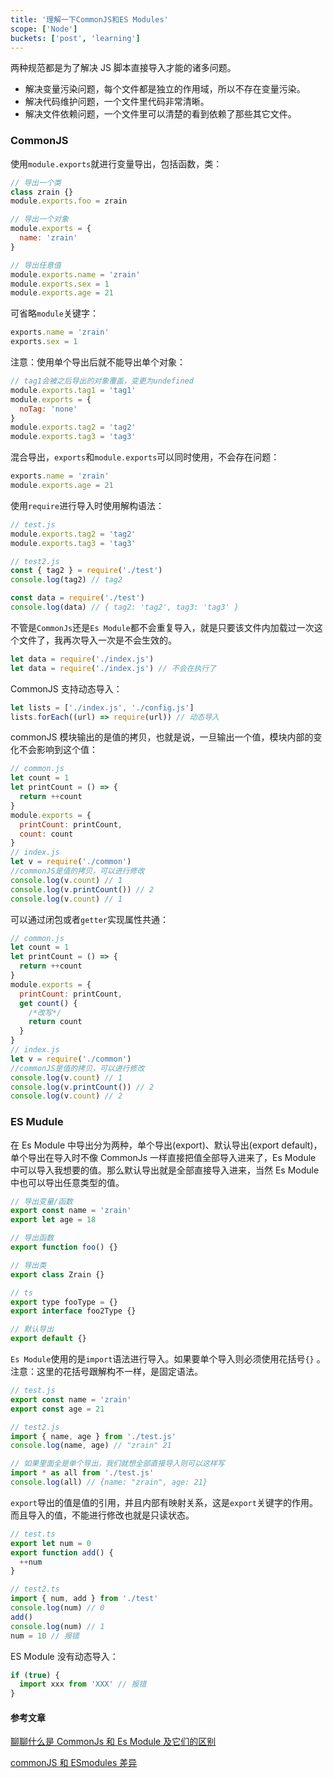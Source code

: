 ```yaml
---
title: '理解一下CommonJS和ES Modules'
scope: ['Node']
buckets: ['post', 'learning']
---
```


两种规范都是为了解决 JS 脚本直接导入才能的诸多问题。

- 解决变量污染问题，每个文件都是独立的作用域，所以不存在变量污染。
- 解决代码维护问题，一个文件里代码非常清晰。
- 解决文件依赖问题，一个文件里可以清楚的看到依赖了那些其它文件。

### CommonJS

使用`module.exports`就进行变量导出，包括函数，类：

```js
// 导出一个类
class zrain {}
module.exports.foo = zrain

// 导出一个对象
module.exports = {
  name: 'zrain'
}

// 导出任意值
module.exports.name = 'zrain'
module.exports.sex = 1
module.exports.age = 21
```

可省略`module`关键字：

```js
exports.name = 'zrain'
exports.sex = 1
```

注意：使用单个导出后就不能导出单个对象：

```js
// tag1会被之后导出的对象覆盖，变更为undefined
module.exports.tag1 = 'tag1'
module.exports = {
  noTag: 'none'
}
module.exports.tag2 = 'tag2'
module.exports.tag3 = 'tag3'
```

混合导出，`exports`和`module.exports`可以同时使用，不会存在问题：

```js
exports.name = 'zrain'
module.exports.age = 21
```

使用`require`进行导入时使用解构语法：

```js
// test.js
module.exports.tag2 = 'tag2'
module.exports.tag3 = 'tag3'

// test2.js
const { tag2 } = require('./test')
console.log(tag2) // tag2

const data = require('./test')
console.log(data) // { tag2: 'tag2', tag3: 'tag3' }
```

不管是`CommonJs`还是`Es Module`都不会重复导入，就是只要该文件内加载过一次这个文件了，我再次导入一次是不会生效的。

```js
let data = require('./index.js')
let data = require('./index.js') // 不会在执行了
```

CommonJS 支持动态导入：

```js
let lists = ['./index.js', './config.js']
lists.forEach((url) => require(url)) // 动态导入
```

commonJS 模块输出的是值的拷贝，也就是说，一旦输出一个值，模块内部的变化不会影响到这个值：

```js
// common.js
let count = 1
let printCount = () => {
  return ++count
}
module.exports = {
  printCount: printCount,
  count: count
}
// index.js
let v = require('./common')
//commonJS是值的拷贝，可以进行修改
console.log(v.count) // 1
console.log(v.printCount()) // 2
console.log(v.count) // 1
```

可以通过闭包或者`getter`实现属性共通：

```js
// common.js
let count = 1
let printCount = () => {
  return ++count
}
module.exports = {
  printCount: printCount,
  get count() {
    /*改写*/
    return count
  }
}
// index.js
let v = require('./common')
//commonJS是值的拷贝，可以进行修改
console.log(v.count) // 1
console.log(v.printCount()) // 2
console.log(v.count) // 2
```

### ES Mudule

在 Es Module 中导出分为两种，单个导出(export)、默认导出(export default)，单个导出在导入时不像 CommonJs 一样直接把值全部导入进来了，Es Module 中可以导入我想要的值。那么默认导出就是全部直接导入进来，当然 Es Module 中也可以导出任意类型的值。

```js
// 导出变量/函数
export const name = 'zrain'
export let age = 18

// 导出函数
export function foo() {}

// 导出类
export class Zrain {}

// ts
export type fooType = {}
export interface foo2Type {}

// 默认导出
export default {}
```

`Es Module`使用的是`import`语法进行导入。如果要单个导入则必须使用花括号`{}` 。注意：这里的花括号跟解构不一样，是固定语法。

```js
// test.js
export const name = 'zrain'
export const age = 21

// test2.js
import { name, age } from './test.js'
console.log(name, age) // "zrain" 21

// 如果里面全是单个导出，我们就想全部直接导入则可以这样写
import * as all from './test.js'
console.log(all) // {name: "zrain", age: 21}
```

`export`导出的值是值的引用，并且内部有映射关系，这是`export`关键字的作用。而且导入的值，不能进行修改也就是只读状态。

```typescript
// test.ts
export let num = 0
export function add() {
  ++num
}

// test2.ts
import { num, add } from './test'
console.log(num) // 0
add()
console.log(num) // 1
num = 10 // 报错
```

ES Module 没有动态导入：

```typescript
if (true) {
  import xxx from 'XXX' // 报错
}
```

#### 参考文章

[聊聊什么是 CommonJs 和 Es Module 及它们的区别](https://blog.csdn.net/weixin_44165167/article/details/114688927)

[commonJS 和 ESmodules 差异](https://zhuanlan.zhihu.com/p/219806376)
